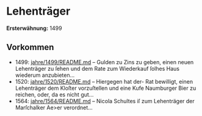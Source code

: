 # Lehenträger

**Ersterwähnung:** 1499

## Vorkommen
- 1499: [jahre/1499/README.md](../jahre/1499/README.md) – Gulden zu Zins zu
geben, einen neuen Lehenträger zu ſehen und dem Rate
zum Wiederkauf ſolhes Haus wiederum anzubieten...
- 1520: [jahre/1520/README.md](../jahre/1520/README.md) – Hiergegen hat der-
Rat bewilligt, einen Lehenträger dem Kloſter vorzuſtellen
und eine Kufe Naumburger Bier zu reichen, oder, da es
nicht gut...
- 1564: [jahre/1564/README.md](../jahre/1564/README.md) – Nicola Schultes iſ zum Lehenträger der Marſchalker
Ae>er verordnet...
